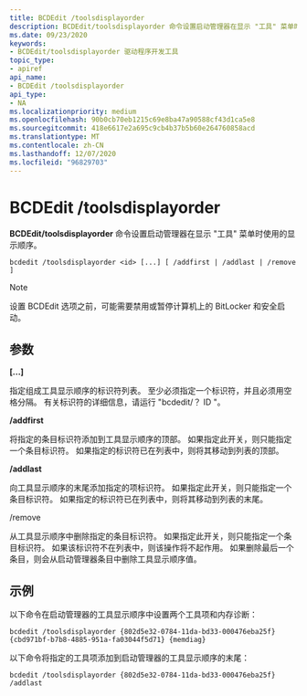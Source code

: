 ```yaml
---
title: BCDEdit /toolsdisplayorder
description: BCDEdit/toolsdisplayorder 命令设置启动管理器在显示 "工具" 菜单时使用的显示顺序。
ms.date: 09/23/2020
keywords:
- BCDEdit/toolsdisplayorder 驱动程序开发工具
topic_type:
- apiref
api_name:
- BCDEdit /toolsdisplayorder
api_type:
- NA
ms.localizationpriority: medium
ms.openlocfilehash: 90b0cb70eb1215c69e8ba47a90588cf43d1ca5e8
ms.sourcegitcommit: 418e6617e2a695c9cb4b37b5b60e264760858acd
ms.translationtype: MT
ms.contentlocale: zh-CN
ms.lasthandoff: 12/07/2020
ms.locfileid: "96829703"
---
```

<a name="bcdedit-toolsdisplayorder"></a>BCDEdit /toolsdisplayorder
============

**BCDEdit/toolsdisplayorder** 命令设置启动管理器在显示 "工具" 菜单时使用的显示顺序。

```syntax
bcdedit /toolsdisplayorder <id> [...] [ /addfirst | /addlast | /remove ]
```

> [!NOTE]
> 设置 BCDEdit 选项之前，可能需要禁用或暂停计算机上的 BitLocker 和安全启动。

## <a name="parameters"></a>参数

**<id> [...]**

指定组成工具显示顺序的标识符列表。  至少必须指定一个标识符，并且必须用空格分隔。  有关标识符的详细信息，请运行 "bcdedit/？ ID "。

**/addfirst**

将指定的条目标识符添加到工具显示顺序的顶部。  如果指定此开关，则只能指定一个条目标识符。  如果指定的标识符已在列表中，则将其移动到列表的顶部。

**/addlast**

向工具显示顺序的末尾添加指定的项标识符。  如果指定此开关，则只能指定一个条目标识符。  如果指定的标识符已在列表中，则将其移动到列表的末尾。

/remove

从工具显示顺序中删除指定的条目标识符。  如果指定此开关，则只能指定一个条目标识符。  如果该标识符不在列表中，则该操作将不起作用。  如果删除最后一个条目，则会从启动管理器条目中删除工具显示顺序值。

## <a name="examples"></a>示例

以下命令在启动管理器的工具显示顺序中设置两个工具项和内存诊断：

`bcdedit /toolsdisplayorder {802d5e32-0784-11da-bd33-000476eba25f} {cbd971bf-b7b8-4885-951a-fa03044f5d71} {memdiag}`

以下命令将指定的工具项添加到启动管理器的工具显示顺序的末尾：

`bcdedit /toolsdisplayorder {802d5e32-0784-11da-bd33-000476eba25f} /addlast`

